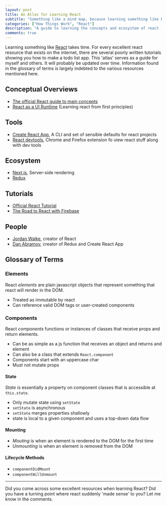 ```yaml
---
layout: post
title: An Atlas for Learning React
subtitle: "Something like a mind map, because learning something like React is complicated."
categories: ["How Things Work", "React"]
description: "A guide to learning the concepts and ecosystem of react (a somewhat popular javascript library)"
comments: true
---
```


Learning something like [React](https://reactjs.org/) takes time. For every excellent react resource that exists on the internet, there are several poorly written tutorials showing you how to make a todo list app. This 'atlas' serves as a guide for myself and others. 
It will probably be updated over time.
Information found in the glossary of terms is largely indebted to the various resources mentioned here. 

## Conceptual Overviews

* [The official React guide to main concepts](https://reactjs.org/docs/hello-world.html)
* [React as a UI Runtime](https://overreacted.io/react-as-a-ui-runtime/) (Learning react from first principles)

## Tools

* [Create React App](https://facebook.github.io/create-react-app/), A CLI and set of sensible defaults for react projects
* [React devtools](https://github.com/facebook/react-devtools), Chrome and Firefox extension fo view react stuff along with dev tools

## Ecosystem

* [Next.js](https://nextjs.org/), Server-side rendering
* [Redux](https://redux.js.org/)

## Tutorials

* [Official React Tutorial](https://reactjs.org/tutorial/tutorial.html)
* [The Road to React with Firebase](https://roadtoreact.com/course-details?courseId=THE_ROAD_TO_REACT_WITH_FIREBASE)

## People

* [Jordan Walke](https://twitter.com/jordwalke), creator of React
* [Dan Abramov](https://overreacted.io/), creator of Redux and Create React App

## Glossary of Terms

### Elements
React *elements* are plain javascript objects that represent something that react will render in the DOM.

* Treated as immutable by react
* Can reference valid DOM tags or user-created components

### Components
React *components* functions or instances of classes that receive props and return elements.

* Can be as simple as a js function that receives an object and returns and element
* Can also be a class that extends `React.component`
* Components start with an uppercase char
* Must not mutate props

#### State
*State* is essentially a property on component classes that is accessible at `this.state`.

* Only mutate state using `setState`
* `setState` is asynchronous
* `setState` merges properties shallowly
* state is local to a given component and uses a top-down data flow

#### Mounting

* *Mouting* is when an element is rendered to the DOM for the first time
* *Unmounting* is when an element is removed from the DOM

#### Lifecycle Methods

* `componentDidMount`
* `componentWillUnmount`

---

Did you come across some excellent resources when learning React? Did you have a turning point where react suddenly 'made sense' to you? Let me know in the comments.
